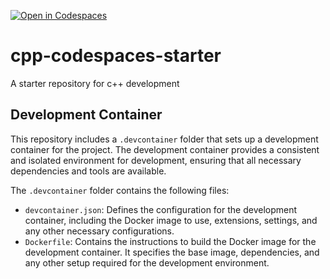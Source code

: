 [![Open in Codespaces](https://classroom.github.com/assets/launch-codespace-2972f46106e565e64193e422d61a12cf1da4916b45550586e14ef0a7c637dd04.svg)](https://classroom.github.com/open-in-codespaces?assignment_repo_id=17833658)
# cpp-codespaces-starter

A starter repository for c++ development

## Development Container

This repository includes a `.devcontainer` folder that sets up a development container for the project. The development container provides a consistent and isolated environment for development, ensuring that all necessary dependencies and tools are available.

The `.devcontainer` folder contains the following files:

- `devcontainer.json`: Defines the configuration for the development container, including the Docker image to use, extensions, settings, and any other necessary configurations.
- `Dockerfile`: Contains the instructions to build the Docker image for the development container. It specifies the base image, dependencies, and any other setup required for the development environment.
